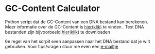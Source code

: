 GC-Content Calculator
=========

Python script dat de GC-Content van een DNA bestand kan berekenen. Meer informatie over de GC-Content is <a href="https://en.wikipedia.org/wiki/GC-content">hier(klik)</a> te vinden..
Test DNA bestanden zijn bijvoorbeeld <a href="http://www.ncbi.nlm.nih.gov/">hier(klik)</a> te downloaden

6e regel van het scrpit even aanpassen naar het DNA bestand dat je wilt gebruiken. Voor tips/vragen stuur me even een <a href="mailto:milan@geheimedienst.org">e-mailtje</A>
